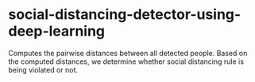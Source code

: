 # social-distancing-detector-using-deep-learning
Computes the pairwise distances between all detected people. Based on the computed distances, we determine whether social distancing rule is being violated or not.
